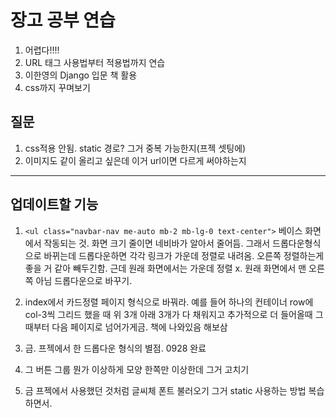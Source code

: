 # 장고 공부 연습
1. 어렵다!!!!
2. URL 태그 사용법부터 적용법까지 연습
3. 이한영의 Django 입문 책 활용
4. css까지 꾸며보기

## 질문
1. css적용 안됨. static 경로? 그거 중복 가능한지(프젝 셋팅에)
2. 이미지도 같이 올리고 싶은데 이거 url이면 다르게 써야하는지


---
## 업데이트할 기능
1. `<ul class="navbar-nav me-auto mb-2 mb-lg-0 text-center">` 베이스 화면에서 작동되는 것. 화면 크기 줄이면 네비바가 알아서 줄어듬. 그래서 드롭다운형식으로 바뀌는데 드롭다운하면 각각 링크가 가운데 정렬로 내려옴. 오른쪽 정렬하는게 좋을 거 같아 빼두긴함. 근데 원래 화면에서는 가운데 정렬 x. 원래 화면에서 맨 오른쪽 아님 드롭다운으로 바꾸기.

2. index에서 카드정렬 페이지 형식으로 바꿔라. 예를 들어 하나의 컨테이너 row에 col-3씩 그리드 했을 때 위 3개 아래 3개가 다 채워지고 추가적으로 더 들어올때 그때부터 다음 페이지로 넘어가게금. 책에 나와있음 해보삼

3. 금. 프젝에서 한 드롭다운 형식의 별점. 0928 완료

4. 그 버튼 그룹 뭔가 이상하게 모양 한쪽만 이상한데 그거 고치기

5. 금 프젝에서 사용했던 것처럼 글씨체 폰트 불러오기 그거 static 사용하는 방법 복습하면서.